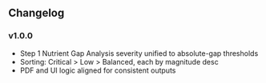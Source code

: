## Changelog

### v1.0.0
- Step 1 Nutrient Gap Analysis severity unified to absolute-gap thresholds
- Sorting: Critical > Low > Balanced, each by magnitude desc
- PDF and UI logic aligned for consistent outputs

